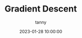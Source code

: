 ---
emoji: 🔮
title: 5. Gradient Descent
date: '2023-01-28 10:00:00'
author: tanny
tags: 
categories: AI/ML/DL
---